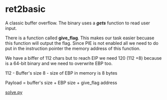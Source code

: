 # ret2basic

A classic buffer overflow. The binary uses a **_gets_** function to read user input.

There is a function called **give_flag**. This makes our task easier becuase this function will output the flag.
Since PIE is not enabled all we need to do put in  the instruction pointer the memory address of this function.

We have a biffer of 112 chars but to reach EIP we need 120 (112 +8) because is a 64-bit binary and we need to overwrite EBP too.

112 - Buffer's size
8 - size of EBP in memory is 8 bytes

Payload = buffer's size + EBP size + give_flag address

[solve.py](https://github.com/s4nkx0k/CTFs/blob/main/NahamCon%20CTF%202021/pwn/ret2basic/solve.py)
